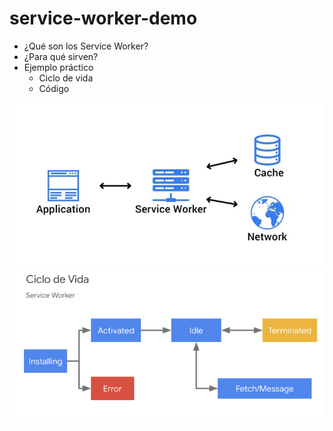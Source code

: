 # service-worker-demo

* ¿Qué son los Service Worker?
* ¿Para qué sirven?
* Ejemplo práctico
  * Ciclo de vida
  * Código

![sw-proxy](res/sw-proxy.jpeg)
![sw-lifecycle2](res/sw-lifecycle2.png)

[comment]: <> (VAPID_PUBLIC_KEY = BG6LCkD5xsL4IuD81gEqm9NLkTftXB8y1LX5P2qbtnBaMC9150BFJqKFboKq--t7SEP8TC0p6YTy-9nuIpsG6ps)
[comment]: <> (VAPID_PRIVATE_KEY = FqEXjM0fG93AKBebZCrygTGic2vHxXOHiH4nCfJlyCA)